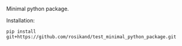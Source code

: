 Minimal python package. 

Installation: 

```
pip install git+https://github.com/rosikand/test_minimal_python_package.git
```
